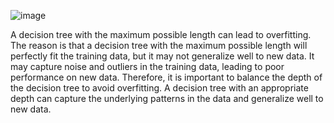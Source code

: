 ![image](https://user-images.githubusercontent.com/89120960/232273251-cfd0d4d0-ed45-4e45-a1fc-046997861118.png)



<p>
  A decision tree with the maximum possible length can lead to overfitting. The reason is that a decision tree with the maximum possible length will perfectly fit the training data, but it may not generalize well to new data. It may capture noise and outliers in the training data, leading to poor performance on new data. Therefore, it is important to balance the depth of the decision tree to avoid overfitting. A decision tree with an appropriate depth can capture the underlying patterns in the data and generalize well to new data.
  
</p>
